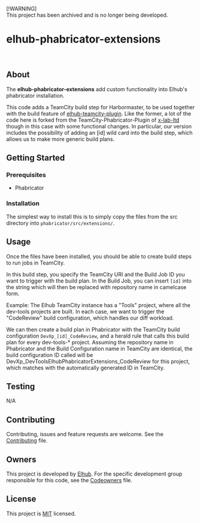 [!WARNING]  
This project has been archived and is no longer being developed.
 
# elhub-phabricator-extensions

[<img src="https://img.shields.io/badge/repo-github-blue" alt="">](https://github.com/elhub/devxp-elhub-phabricator-extensions)
[<img src="https://img.shields.io/badge/issues-jira-orange" alt="">](https://jira.elhub.cloud/issues/?jql=project%20%3D%20%22Team%20Dev%22%20AND%20component%20%3D%20devxp-elhub-phabricator-extensions%20AND%20status%20!%3D%20Done)
[<img src="https://teamcity.elhub.cloud/app/rest/builds/buildType:(id:DevXp_DevXpElhubPhabricatorExtensions_PublishDocs)/statusIcon" alt="">](https://teamcity.elhub.cloud/project/DevXp_DevXpElhubPhabricatorExtensions?mode=builds#all-projects)
[<img src="https://sonar.elhub.cloud/api/project_badges/measure?project=no.elhub.devxp%3Adevxp-elhub-phabricator-extensions&metric=alert_status" alt="">](https://sonar.elhub.cloud/dashboard?id=no.elhub.devxp%3Adevxp-elhub-phabricator-extensions)
[<img src="https://sonar.elhub.cloud/api/project_badges/measure?project=no.elhub.devxp%3Adevxp-elhub-phabricator-extensions&metric=ncloc" alt="">](https://sonar.elhub.cloud/dashboard?id=no.elhub.devxp%3Adevxp-elhub-phabricator-extensions)
[<img src="https://sonar.elhub.cloud/api/project_badges/measure?project=no.elhub.devxp%3Adevxp-elhub-phabricator-extensions&metric=bugs" alt="">](https://sonar.elhub.cloud/dashboard?id=no.elhub.devxp%3Adevxp-elhub-phabricator-extensions)
[<img src="https://sonar.elhub.cloud/api/project_badges/measure?project=no.elhub.devxp%3Adevxp-elhub-phabricator-extensions&metric=vulnerabilities" alt="">](https://sonar.elhub.cloud/dashboard?id=no.elhub.devxp%3Adevxp-elhub-phabricator-extensions)
[<img src="https://sonar.elhub.cloud/api/project_badges/measure?project=no.elhub.devxp%3Adevxp-elhub-phabricator-extensions&metric=coverage" alt="">](https://sonar.elhub.cloud/dashboard?id=no.elhub.devxp%3Adevxp-elhub-phabricator-extensions)

## About

The **elhub-phabricator-extensions** add custom functionality into Elhub's phabricator installation.

This code adds a TeamCity build step for Harbormaster, to be used together with the build feature of
[elhub-teamcity-plugin](https://github.com/elhub/devxp-elhub-teamcity-plugin). Like the former, a lot
of the code here is forked from the TeamCity-Phabricator-Plugin of
[x-lab-ltd](https://github.com/x-lab-ltd/Teamcity-Phabricator-Plugin) though in this case with some functional
changes. In particular, our version includes the possibility of adding an [id] wild card into the build step,
which allows us to make more generic build plans.

## Getting Started

### Prerequisites

* Phabricator

### Installation

The simplest way to install this is to simply copy the files from the src directory into
`phabricator/src/extensions/`. 

## Usage

Once the files have been installed, you should be able to create build steps to run jobs in TeamCity.

In this build step, you specify the TeamCity URI and the Build Job ID you want to trigger with the build plan.
In the Build Job, you can insert `[id]` into the string which will then be replaced with repository name in
camelcase form.

Example:
The Elhub TeamCity instance has a "Tools" project, where all the dev-tools projects are built. In each case, we
want to trigger the "CodeReview" build configuration, which handles our diff workload.

We can then create a build plan in Phabricator with the TeamCity build configuration
`DevXp_[id]_CodeReview`, and a herald rule that calls this build plan for every dev-tools-* project. Assuming
the repository name in Phabricator and the Build Configuration name in TeamCity are identical, the build 
configuration ID called will be DevXp_DevToolsElhubPhabricatorExtensions_CodeReview for this project, which
matches with the automatically generated ID in TeamCity.

## Testing

N/A

## Contributing

Contributing, issues and feature requests are welcome. See the
[Contributing](https://github.com/elhub/devxp-elhub-phabricator-extensions/blob/main/CONTRIBUTING.md) file.

## Owners

This project is developed by [Elhub](https://elhub.no). For the specific development group responsible for this
code, see the [Codeowners](https://github.com/elhub/devxp-elhub-phabricator-extensions/blob/main/CODEOWNERS) file.

## License

This project is [MIT](https://github.com/elhub/devxp-elhub-phabricator-extensions/blob/main/LICENSE.md) licensed.
